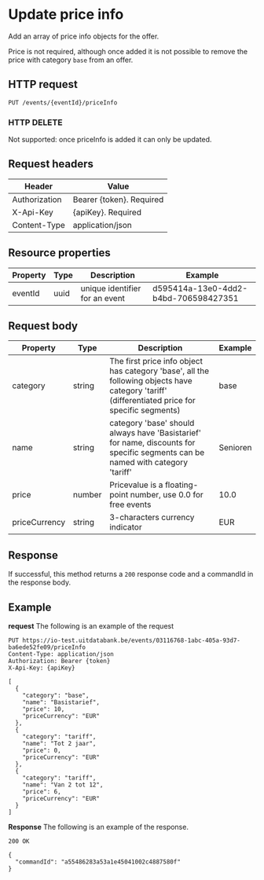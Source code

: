 ---
---

# Update price info

Add an array of price info objects for the offer.

Price is not required, although once added it is not possible to remove the price with category `base` from an offer.

## HTTP request

```
PUT /events/{eventId}/priceInfo
```

### HTTP DELETE

Not supported: once priceInfo is added it can only be updated.

## Request headers

| Header        | Value                     |
| ------------- | ------------------------- |
| Authorization | Bearer {token}. Required  |
| X-Api-Key     | {apiKey}. Required        |
| Content-Type  | application/json          |

## Resource properties

| Property	| Type | Description | Example |
|--|--|--|--|
| eventId	| uuid | unique identifier for an event | d595414a-13e0-4dd2-b4bd-706598427351 |

## Request body

| Property	| Type | Description | Example |
|--|--|--|--|
| category | string | The first price info object has category 'base', all the following objects have category 'tariff' (differentiated price for specific segments) | base |
| name | string | category 'base' should always have 'Basistarief' for name, discounts for specific segments can be named with category 'tariff' | Senioren |
| price | number | Pricevalue is a floating-point number, use 0.0 for free events | 10.0 |
| priceCurrency | string | 3-characters currency indicator | EUR |

## Response

If successful, this method returns a `200` response code and a commandId in the response body.

## Example

**request**
The following is an example of the request

```
PUT https://io-test.uitdatabank.be/events/03116768-1abc-405a-93d7-ba6ede52fe09/priceInfo
Content-Type: application/json
Authorization: Bearer {token}
X-Api-Key: {apiKey}

[
  {
    "category": "base",
    "name": "Basistarief",
    "price": 10,
    "priceCurrency": "EUR"
  },
  {
    "category": "tariff",
    "name": "Tot 2 jaar",
    "price": 0,
    "priceCurrency": "EUR"
  },
  {
    "category": "tariff",
    "name": "Van 2 tot 12",
    "price": 6,
    "priceCurrency": "EUR"
  }
]
```

**Response**
The following is an example of the response.

```
200 OK

{
  "commandId": "a55486283a53a1e45041002c4887580f"
}
```

